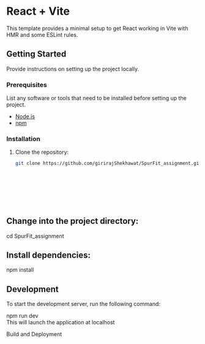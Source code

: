 # React + Vite

This template provides a minimal setup to get React working in Vite with HMR and some ESLint rules.
## Getting Started

Provide instructions on setting up the project locally.

### Prerequisites

List any software or tools that need to be installed before setting up the project.

- [Node.js](https://nodejs.org/) 
- [npm](https://www.npmjs.com/) 

### Installation

1. Clone the repository:

   ```bash
   git clone https://github.com/girirajShekhawat/SpurFit_assignment.git


   
 

 
 
## Change into the project directory:

cd  SpurFit_assignment
## Install dependencies:

 
npm install
## Development
 

 
To start the development server, run the following command:<br>

 
npm run dev<br>
This will launch the application at localhost

Build and Deployment



 
